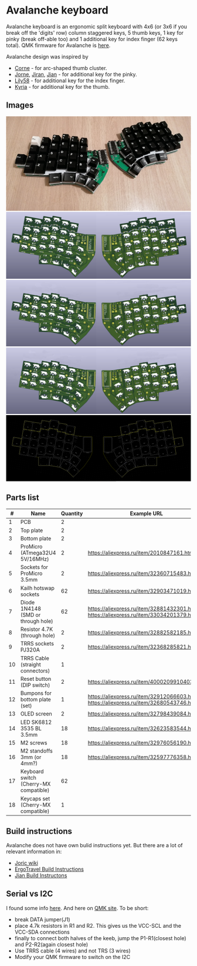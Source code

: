 # Avalanche keyboard

Avalanche keyboard is an ergonomic split keyboard with 4x6 (or 3x6 if you break off the 'digits' row) column staggered keys,
5 thumb keys, 1 key for pinky (break off-able too) and 1 additional key for index finger (62 keys total). QMK firmware for Avalanche is [here](https://github.com/vlkv/qmk_firmware/tree/master/keyboards/avalanche).

Avalanche design was inspired by
* [Corne](https://github.com/foostan/crkbd) - for arc-shaped thumb cluster.
* [Jorne](https://github.com/joric/jorne), [Jiran](https://github.com/Ladniy/jiran), [Jian](https://github.com/KGOH/Jian-Info) - for additional key for the pinky.
* [Lily58](https://github.com/kata0510/Lily58) - for additional key for the index finger.
* [Kyria](https://github.com/splitkb/kyria) - for additional key for the thumb.

## Images

![Avalanche v1.0 First Build](/images/avalanche_v1-0.jpg)
![Avalanche PCBs 3D view](/images/avalanche62_PCBs_3d_model.png)
![Avalanche PCBs 3D view](/images/avalanche50_PCBs_3d_model.png)
![Avalanche PCBs 3D view](/images/avalanche48_PCBs_3d_model.png)
![Avalanche PCBs model](/images/avalanche_mockup_03.png)

## Parts list

| #  | Name                          | Quantity | Example URL                                           |
|----|-------------------------------|----------|-------------------------------------------------------|
| 1  | PCB                           | 2        | |
| 2  | Top plate                     | 2        | |
| 3  | Bottom plate                  | 2        | |
| 4  | ProMicro (ATmega32U4 5V/16MHz)| 2        | https://aliexpress.ru/item/2010847161.html            |
| 5  | Sockets for ProMicro 3.5mm    | 2        | https://aliexpress.ru/item/32360715483.html           |
| 6  | Kailh hotswap sockets         | 62       | https://aliexpress.ru/item/32903471019.html           |
| 7  | Diode 1N4148 (SMD or through hole)  | 62       | https://aliexpress.ru/item/32881432301.html or https://aliexpress.ru/item/33034201379.html |
| 8  | Resistor 4.7K (through hole)        | 2        | https://aliexpress.ru/item/32882582185.html |
| 9  | TRRS sockets PJ320A                 | 2        | https://aliexpress.ru/item/32368285821.html |
| 10 | TRRS Cable (straight connectors)    | 1        |  |
| 11 | Reset button (DIP switch)           | 2        | https://aliexpress.ru/item/4000209910403.html |
| 12 | Bumpons for bottom plate (set)      | 1        | https://aliexpress.ru/item/32912066603.html or https://aliexpress.ru/item/32680543746.html |
| 13 | OLED screen                         | 2        | https://aliexpress.ru/item/32798439084.html |
| 14 | LED SK6812 3535 BL 3.5mm            | 18       | https://aliexpress.ru/item/32623583544.html |
| 15 | M2 screws                           | 18       | https://aliexpress.ru/item/32976056190.html |
| 16 | M2 standoffs 3mm (or 4mm?)          | 18       | https://aliexpress.ru/item/32597776358.html |
| 17 | Keyboard switch (Cherry-MX compatible) | 62 | |
| 18 | Keycaps set (Cherry-MX compatible)     | 1 | |

## Build instructions
Avalanche does not have own bulid instructions yet. But there are a lot of relevant information in:
* [Joric wiki](https://github.com/joric/jorne/wiki)
* [ErgoTravel Build Instructions](https://github.com/jpconstantineau/ErgoTravel/blob/master/BuildInstructions.md)
* [Jian Build Instructons](https://telegra.ph/Gajd-po-sborke-Jian-12-08)

## Serial vs I2C
I found some info [here](https://github.com/foostan/crkbd/issues/17#issuecomment-523431198). And here on [QMK site](https://beta.docs.qmk.fm/using-qmk/hardware-features/feature_split_keyboard). To be short:
* break DATA jumper(J1)
* place 4.7k resistors in R1 and R2. This gives us the VCC-SCL and the VCC-SDA connections
* finally to connect both halves of the keeb, jump the P1-R1(closest hole) and P2-R2(again closest hole)
* Use TRRS cable (4 wires) and not TRS (3 wires)
* Modify your QMK firmware to switch on the I2C
